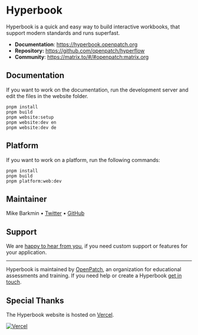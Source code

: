 # Hyperbook

Hyperbook is a quick and easy way to build interactive workbooks, that
support modern standards and runs superfast.

- **Documentation**: https://hyperbook.openpatch.org
- **Repository:** https://github.com/openpatch/hyperflow
- **Community**: https://matrix.to/#/#openpatch:matrix.org

## Documentation

If you want to work on the documentation, run the
development server and edit the files in the website folder.

```
pnpm install
pnpm build
pnpm website:setup
pnpm website:dev en
pnpm website:dev de
```

## Platform

If you want to work on a platform, run the following commands:

```
pnpm install
pnpm build
pnpm platform:web:dev
```

## Maintainer

Mike Barkmin • [Twitter](https://twitter.com/mikebarkmin) • [GitHub](https://github.com/mikebarkmin/)

## Support

We are [happy to hear from you](mailto:contact@openpatch.org), if you need custom support or features for your application.

---

Hyperbook is maintained by [OpenPatch](https://openpatch.org), an organization for educational assessments and training. If you need help or create a Hyperbook [get in touch](mailto:contact@openpatch.org).

## Special Thanks

The Hyperbook website is hosted on [Vercel](https://vercel.com).

[![Vercel](https://www.datocms-assets.com/31049/1618983297-powered-by-vercel.svg)](https://vercel.com?utm_source=openpatch&utm_campaign=oss)
